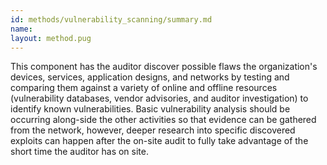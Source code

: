 ```yaml
---
id: methods/vulnerability_scanning/summary.md
name: 
layout: method.pug
---
```

This component has the auditor discover possible flaws the organization's devices, services, application designs, and networks by testing and comparing them against a variety of online and offline resources (vulnerability databases, vendor advisories, and auditor investigation) to identify known vulnerabilities. Basic vulnerability analysis should be occurring along-side the other activities so that evidence can be gathered from the network, however, deeper research into specific discovered exploits can happen after the on-site audit to fully take advantage of the short time the auditor has on site.

